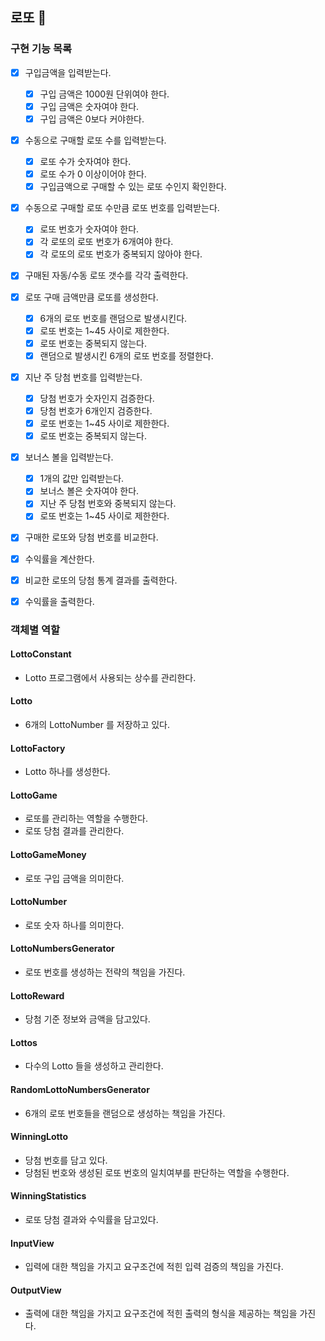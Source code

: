 ## 로또 🎱

### 구현 기능 목록

- [x] 구입금액을 입력받는다.
  - [x] 구입 금액은 1000원 단위여야 한다.
  - [x] 구입 금액은 숫자여야 한다.
  - [x] 구입 금액은 0보다 커야한다.
- [x] 수동으로 구매할 로또 수를 입력받는다.
  - [x] 로또 수가 숫자여야 한다.
  - [x] 로또 수가 0 이상이어야 한다.
  - [x] 구입금액으로 구매할 수 있는 로또 수인지 확인한다.
- [x] 수동으로 구매할 로또 수만큼 로또 번호를 입력받는다.
  - [x] 로또 번호가 숫자여야 한다.
  - [x] 각 로또의 로또 번호가 6개여야 한다.
  - [x] 각 로또의 로또 번호가 중복되지 않아야 한다.
- [x] 구매된 자동/수동 로또 갯수를 각각 출력한다.
- [x] 로또 구매 금액만큼 로또를 생성한다.
  - [x] 6개의 로또 번호를 랜덤으로 발생시킨다.
  - [x] 로또 번호는 1~45 사이로 제한한다.
  - [x] 로또 번호는 중복되지 않는다.
  - [x] 랜덤으로 발생시킨 6개의 로또 번호를 정렬한다.
- [x] 지난 주 당첨 번호를 입력받는다.
  - [x] 당첨 번호가 숫자인지 검증한다.
  - [x] 당첨 번호가 6개인지 검증한다.
  - [x] 로또 번호는 1~45 사이로 제한한다.
  - [x] 로또 번호는 중복되지 않는다.
- [x] 보너스 볼을 입력받는다.
  - [x] 1개의 값만 입력받는다.
  - [x] 보너스 볼은 숫자여야 한다.
  - [x] 지난 주 당첨 번호와 중복되지 않는다.
  - [x] 로또 번호는 1~45 사이로 제한한다.
- [x] 구매한 로또와 당첨 번호를 비교한다.
- [x] 수익률을 계산한다.
- [x] 비교한 로또의 당첨 통계 결과를 출력한다.
- [x] 수익률을 출력한다.


### 객체별 역할

#### LottoConstant
- Lotto 프로그램에서 사용되는 상수를 관리한다.

#### Lotto
- 6개의 LottoNumber 를 저장하고 있다.

#### LottoFactory
- Lotto 하나를 생성한다.

#### LottoGame
- 로또를 관리하는 역할을 수행한다.
- 로또 당첨 결과를 관리한다.

#### LottoGameMoney
- 로또 구입 금액을 의미한다.

#### LottoNumber
- 로또 숫자 하나를 의미한다.

#### LottoNumbersGenerator
- 로또 번호를 생성하는 전략의 책임을 가진다.

#### LottoReward
- 당첨 기준 정보와 금액을 담고있다.

#### Lottos
- 다수의 Lotto 들을 생성하고 관리한다.

#### RandomLottoNumbersGenerator
- 6개의 로또 번호들을 랜덤으로 생성하는 책임을 가진다.

#### WinningLotto
- 당첨 번호를 담고 있다.
- 당첨된 번호와 생성된 로또 번호의 일치여부를 판단하는 역할을 수행한다.

#### WinningStatistics
- 로또 당첨 결과와 수익률을 담고있다.

#### InputView 
- 입력에 대한 책임을 가지고 요구조건에 적힌 입력 검증의 책임을 가진다.

#### OutputView
- 출력에 대한 책임을 가지고 요구조건에 적힌 출력의 형식을 제공하는 책임을 가진다.
